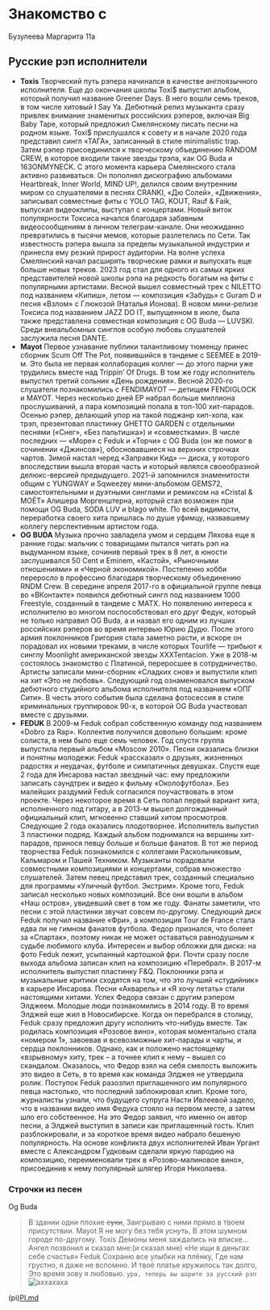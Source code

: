 # Знакомство с
Бузулеева Маргарита 11а
## Русские рэп исполнители 
+ **Toxis**
Творческий путь рэпера начинался в качестве англоязычного исполнителя. Еще до окончания школы Toxi$ выпустил альбом, который получил название Greener Days. В него вошли семь треков, в том числе хитовый I Say Ya. Дебютный релиз музыканта сразу привлек внимание знаменитых российских рэперов, включая Big Baby Tape, который предложил Смелянскому писать песни на родном языке.
Toxi$ прислушался к совету и в начале 2020 года представил сингл «ТАГА», записанный в стиле minimalistic trap. Затем рэпер присоединился к творческому объединению RANDOM CREW, в которое входили такие звезды трэпа, как OG Buda и 163ONMYNECK.
С этого момента карьера Смелянского стала активно развиваться. Он пополнял дискографию альбомами Heartbreak, Inner World, MIND UP!, делился своим внутренним миром со слушателями в песнях CRANKI, «Дю Солей», «Движения», записывал совместные фиты с YOLO TAG, KOUT, Rauf & Faik, выпускал видеоклипы, выступал с концертами.
Новый виток популярности Токсиса начался благодаря забавным видеосообщениям в личном телеграм-канале. Они неожиданно превратились в тысячи мемов, которые разлетелись по Сети. Так известность рэпера вышла за пределы музыкальной индустрии и принесла ему резкий прирост аудитории. На волне успеха Смелянский начал расширять творческие рамки и выпускать еще больше новых треков.
2023 год стал для одного из самых ярких представителей новой школы рэпа на редкость богатым на фиты с популярными артистами. Весной вышел совместный трек с NILETTO под названием «Кипиш», летом — композиция «Забудь» с Guram D и песня «Взлом» с Глюкозой (Наталья Ионова).
В новом мини-релизе Токсиса под названием JAZZ DO IT, выпущенном в июле, была также представлена совместная композиция с OG Buda — LUVSKI. Среди внеальбомных синглов особую любовь слушателей заслужила песня DANTE.
+ **Mayot**
Первое узнавание публики талантливому тюменцу принес сборник Scum Off The Pot, появившийся в тандеме с SEEMEE в 2019-м. Это была не первая коллаборация коллег — до этого парни уже трудились вместе над Trippin’ Of Drugs. В том же году исполнитель выпустил третий сольник «День рождения».
Весной 2020-го слушатели познакомились с FENDIMAYOT — детищем FENDIGLOCK и MAYOT. Через несколько дней EP набрал больше миллиона прослушиваний, а пара композиций попала в топ-100 хит-парадов.
Осенью рэпер, делающий упор на такой поджанр хип-хопа, как трэп, презентовал пластинку GHETTO GARDEN с отдельными песнями («Снег», «Без пальтишка») и «совместками». В числе последних — «Море» c Feduk и «Торчи» с OG Buda (он же помог в сочинении «Джинсов»), обосновавшиеся на верхних строчках чартов. Зимой настал черед «Заправки Кид» — диска, у которого впоследствии вышла вторая часть и который являлся своеобразной делюкс-версией предыдущего.
2021-й запомнился знаменитости общим с YUNGWAY и Sqweezey мини-альбомом GEMS72, самостоятельными и дуэтными синглами и ремиксом на «Cristal & МОЁТ» Алишера Моргенштерна, который стал возможен при помощи OG Buda, SODA LUV и blago white. По всей видимости, переработка своего хита пришлась по душе уфимцу, назвавшему коллегу перспективным артистом года.
+ **OG BUDA**
Музыка прочно завладела умом и сердцем Ляхова еще в ранние годы: мальчик с товарищами пытался читать рэп на выдуманном языке, сочинив первый трек в 8 лет, в юности заслушивался 50 Cent и Eminem, «Кастой», «Рыночными отношениями» и «Черной экономикой». Постепенно хобби переросло в профессию благодаря творческому объединению RNDM Crew.
В середине апреля 2017-го в официальной группе певца во «ВКонтакте» появился дебютный сингл под названием 1000 Freestyle, созданный в тандеме с MATX. Но появлению интереса к исполнителю во многом поспособствовал его друг Федук, который не только направил OG Buda, а и назвал его одним из лучших российских рэперов во время интервью Юрию Дудю.
После этого армия поклонников Григория стала заметно расти, и вскоре он порадовал их новыми треками, в числе которых Tourlife — трибьют к синглу Moonlight американской звезды XXXTentacion. Уже в 2018-м состоялось знакомство с Платиной, переросшее в сотрудничество. Артисты записали мини-сборник «Сладких снов» и выпустили клип на хит «Это не любовь».
Следующий год ознаменовался выпуском дебютного студийного альбома исполнителя под названием «ОПГ Сити». В честь этого события была сделана фотосессия в стиле криминальных группировок 90-х, в которой OG Buda участвовал вместе с друзьями.
+ **FEDUK**
В 2009-м Feduk собрал собственную команду под названием «Dobro za Rap». Коллектив получился довольно большим: кроме солиста, в нем было еще семь человек. Год спустя группа выпустила первый альбом «Moscow 2010». Песни оказались близки и понятны молодежи: Feduk «рассказал» о друзьях, жизненных радостях и неудачах, футболе и симпатичных девушках.
Спустя еще 2 года для Инсарова настал звездный час: ему предложили записать саундтрек и видео к фильму «Околофутбола». Без малейших раздумий Feduk согласился поучаствовать в этом проекте. Через некоторое время в Сеть попал первый вариант хита, исполненного под гитару, а в 2013-м вышел долгожданный официальный клип, мгновенно ставший хитом просмотров.
Следующие 2 года оказались плодотворнее. Исполнитель выпустил 3 пластинки подряд. Каждый альбом поднимался на вершины хит-парадов, принося певцу больше и больше фанатов. В тот же период творчества Feduk познакомился с коллегами Раскольниковым, Кальмаром и Пашей Техником. Музыканты порадовали совместными композициями и концертами, собрав множество слушателей.
Затем певец представил трек, созданный специально для программы «Уличный футбол. Экстрим». Кроме того, Feduk записал несколько новых композиций. Все они вошли в альбом «Наш остров», увидевший свет в том же году. Фанаты заметили, что песни с этой пластинки звучат совсем по-другому.
Следующий диск Feduk получил название «Фри», а композиция Tour de France стала едва ли не гимном фанатов футбола. Федор признался, что болеет за «Спартак», поэтому никак не может оставаться равнодушным к судьбе любимого клуба. Интересен и выбор обложки для диска: на фото Feduk лежит, усыпанный картошкой фри. Почти сразу после выхода альбома записан клип на композицию «Перебрал».
В 2017-м исполнитель выпустил пластинку F&Q. Поклонники рэпа и музыкальные критики сходятся на том, что это лучший «студийник» в карьере Инсарова. Песни «Акварель» и «Я хочу летать» стали настоящими хитами.
Успех Федора связан с другим рэпером Элджеем. Молодые люди познакомились в 2014 году. В то время Элджей еще жил в Новосибирске. Когда он перебрался в столицу, Feduk сразу предложил другу исполнить что-нибудь вместе. Так родилась композиция «Розовое вино», которая моментально стала «номером 1», завоевав и всевозможные хит-парады и чарты, и сердца поклонников.
Однако, как и положено настоящему «взрывному» хиту, трек – а точнее клип к нему – вышел со скандалом. Оказалось, что Федор взял на себя смелость выложить это видео в Сеть, в то время как команда Элджея не утвердила ролик. Поступок Feduk разозлил приглашенного им популярного певца настолько, что последний заблокировал клип. Кроме того, журналисты узнали, что будущего супруга Насти Ивлеевой задело, что в названии видео имя Федука стояло на первом месте, а затем шло его собственное.
На это Федор заявил, что именно он автор песни, а Элджей выступил в записи как приглашенный гость. Клип разблокировали, и за короткое время видео набрало бешеную популярность. На основе конфликта двух исполнителей Иван Ургант вместе с Александром Гудковым сделали яркую пародию на композицию, переименовали трек в «Розово-малиновое вино», присоединив к нему популярный шлягер Игоря Николаева.
### Строчки из песен
Og Buda 
 > В здании одни плохие ~~суки~~,
Заигрываю с ними прямо в твоем присутствии.
Mayot
> Я не могу без тебя *уснуть*,
В этом шумном городе по-другому.
Toxis
> Демоны меня заждались на вписке…
Ангел позвонил и сказал мне:(и сказал мне)
«Не ищи в деньгах себе счастья»
Feduk
> Сохраню все улыбки на плёнку,
Где нам грустно, я даже не вспомню.
И твоё платье кружилось так долго,
Это время зову я любовью.
`ура, теперь вы шарите за русский рэп`
![аххахаха](https://yandex.ru/search/touch/?text=feduk&lr=2&clid=2160746)
 
  (pi)[PI.md](https://github.com/margaritttaa/margaritttaa/blob/main/PI.md)<!---
margaritttaa/margaritttaa is a ✨ special ✨ repository because its `README.md` (this file) appears on your GitHub profile.
You can click the Preview link to take a look at your changes.
--->
